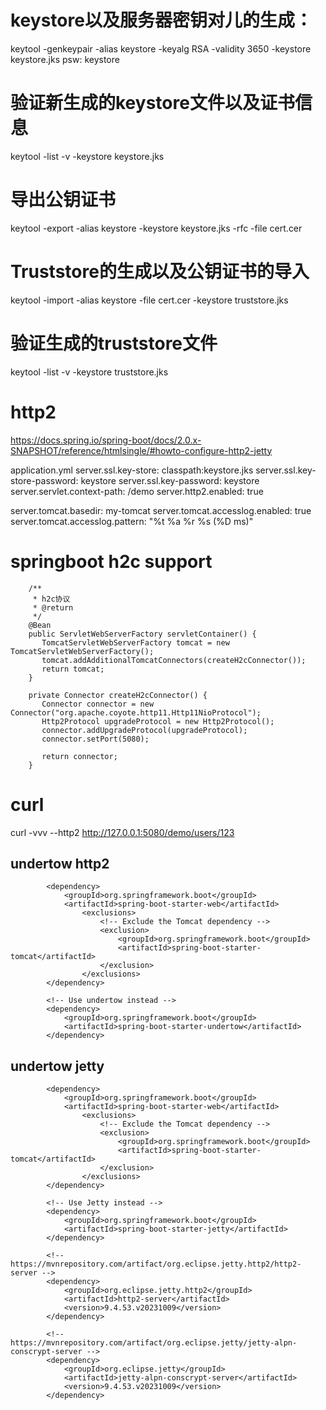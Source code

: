 # keystore以及服务器密钥对儿的生成：
keytool -genkeypair -alias keystore -keyalg RSA -validity 3650 -keystore keystore.jks
psw: keystore
# 验证新生成的keystore文件以及证书信息
keytool -list -v -keystore keystore.jks
# 导出公钥证书
keytool -export -alias keystore -keystore keystore.jks -rfc -file cert.cer
# Truststore的生成以及公钥证书的导入
keytool -import -alias keystore -file cert.cer -keystore truststore.jks
# 验证生成的truststore文件
keytool -list -v -keystore truststore.jks

# http2
https://docs.spring.io/spring-boot/docs/2.0.x-SNAPSHOT/reference/htmlsingle/#howto-configure-http2-jetty

application.yml
server.ssl.key-store: classpath:keystore.jks
server.ssl.key-store-password: keystore
server.ssl.key-password: keystore
server.servlet.context-path: /demo
server.http2.enabled: true

server.tomcat.basedir: my-tomcat
server.tomcat.accesslog.enabled: true
server.tomcat.accesslog.pattern: "%t %a %r %s (%D ms)"

# springboot h2c support
```
	/**
	 * h2c协议
	 * @return
	 */
	@Bean
	public ServletWebServerFactory servletContainer() {
	   TomcatServletWebServerFactory tomcat = new TomcatServletWebServerFactory();
	   tomcat.addAdditionalTomcatConnectors(createH2cConnector());
	   return tomcat;
	}
	 
	private Connector createH2cConnector() {
	   Connector connector = new Connector("org.apache.coyote.http11.Http11NioProtocol");
	   Http2Protocol upgradeProtocol = new Http2Protocol();
	   connector.addUpgradeProtocol(upgradeProtocol);
	   connector.setPort(5080);
	 
	   return connector;
	}
```
# curl 
curl -vvv --http2 http://127.0.0.1:5080/demo/users/123


## undertow http2
```
  		<dependency>
			<groupId>org.springframework.boot</groupId>
			<artifactId>spring-boot-starter-web</artifactId>
				<exclusions>
					<!-- Exclude the Tomcat dependency -->
					<exclusion>
						<groupId>org.springframework.boot</groupId>
						<artifactId>spring-boot-starter-tomcat</artifactId>
					</exclusion>
				</exclusions>
		</dependency>

		<!-- Use undertow instead -->
		<dependency>
			<groupId>org.springframework.boot</groupId>
			<artifactId>spring-boot-starter-undertow</artifactId>
		</dependency>
```
## undertow jetty


```
  		<dependency>
			<groupId>org.springframework.boot</groupId>
			<artifactId>spring-boot-starter-web</artifactId>
				<exclusions>
					<!-- Exclude the Tomcat dependency -->
					<exclusion>
						<groupId>org.springframework.boot</groupId>
						<artifactId>spring-boot-starter-tomcat</artifactId>
					</exclusion>
				</exclusions>
		</dependency>
		
		<!-- Use Jetty instead --> 
		<dependency>
			<groupId>org.springframework.boot</groupId>
			<artifactId>spring-boot-starter-jetty</artifactId>
		</dependency>
		
		<!-- https://mvnrepository.com/artifact/org.eclipse.jetty.http2/http2-server -->
		<dependency>
		    <groupId>org.eclipse.jetty.http2</groupId>
		    <artifactId>http2-server</artifactId>
		    <version>9.4.53.v20231009</version>
		</dependency>
		
		<!-- https://mvnrepository.com/artifact/org.eclipse.jetty/jetty-alpn-conscrypt-server -->
		<dependency>
		    <groupId>org.eclipse.jetty</groupId>
		    <artifactId>jetty-alpn-conscrypt-server</artifactId>
		    <version>9.4.53.v20231009</version>
		</dependency>
```